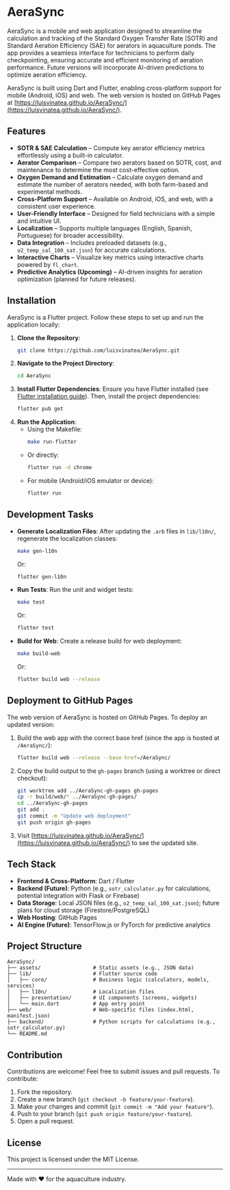 # AeraSync

AeraSync is a mobile and web application designed to streamline the calculation and tracking of the Standard Oxygen Transfer Rate (SOTR) and Standard Aeration Efficiency (SAE) for aerators in aquaculture ponds. The app provides a seamless interface for technicians to perform daily checkpointing, ensuring accurate and efficient monitoring of aeration performance. Future versions will incorporate AI-driven predictions to optimize aeration efficiency.

AeraSync is built using Dart and Flutter, enabling cross-platform support for mobile (Android, iOS) and web. The web version is hosted on GitHub Pages at [https://luisvinatea.github.io/AeraSync/](https://luisvinatea.github.io/AeraSync/).

## Features

- **SOTR & SAE Calculation** – Compute key aerator efficiency metrics effortlessly using a built-in calculator.
- **Aerator Comparison** – Compare two aerators based on SOTR, cost, and maintenance to determine the most cost-effective option.
- **Oxygen Demand and Estimation** – Calculate oxygen demand and estimate the number of aerators needed, with both farm-based and experimental methods.
- **Cross-Platform Support** – Available on Android, iOS, and web, with a consistent user experience.
- **User-Friendly Interface** – Designed for field technicians with a simple and intuitive UI.
- **Localization** – Supports multiple languages (English, Spanish, Portuguese) for broader accessibility.
- **Data Integration** – Includes preloaded datasets (e.g., `o2_temp_sal_100_sat.json`) for accurate calculations.
- **Interactive Charts** – Visualize key metrics using interactive charts powered by `fl_chart`.
- **Predictive Analytics (Upcoming)** – AI-driven insights for aeration optimization (planned for future releases).

## Installation

AeraSync is a Flutter project. Follow these steps to set up and run the application locally:

1. **Clone the Repository**:
   ```sh
   git clone https://github.com/luisvinatea/AeraSync.git
   ```
2. **Navigate to the Project Directory**:
   ```sh
   cd AeraSync
   ```
3. **Install Flutter Dependencies**:
   Ensure you have Flutter installed (see [Flutter installation guide](https://flutter.dev/docs/get-started/install)). Then, install the project dependencies:
   ```sh
   flutter pub get
   ```
4. **Run the Application**:
   - Using the Makefile:
     ```sh
     make run-flutter
     ```
   - Or directly:
     ```sh
     flutter run -d chrome
     ```
   - For mobile (Android/iOS emulator or device):
     ```sh
     flutter run
     ```

## Development Tasks

- **Generate Localization Files**:
  After updating the `.arb` files in `lib/l10n/`, regenerate the localization classes:
  ```sh
  make gen-l10n
  ```
  Or:
  ```sh
  flutter gen-l10n
  ```

- **Run Tests**:
  Run the unit and widget tests:
  ```sh
  make test
  ```
  Or:
  ```sh
  flutter test
  ```

- **Build for Web**:
  Create a release build for web deployment:
  ```sh
  make build-web
  ```
  Or:
  ```sh
  flutter build web --release
  ```

## Deployment to GitHub Pages

The web version of AeraSync is hosted on GitHub Pages. To deploy an updated version:

1. Build the web app with the correct base href (since the app is hosted at `/AeraSync/`):
   ```sh
   flutter build web --release --base-href=/AeraSync/
   ```
2. Copy the build output to the `gh-pages` branch (using a worktree or direct checkout):
   ```sh
   git worktree add ../AeraSync-gh-pages gh-pages
   cp -r build/web/* ../AeraSync-gh-pages/
   cd ../AeraSync-gh-pages
   git add .
   git commit -m "Update web deployment"
   git push origin gh-pages
   ```
3. Visit [https://luisvinatea.github.io/AeraSync/](https://luisvinatea.github.io/AeraSync/) to see the updated site.

## Tech Stack

- **Frontend & Cross-Platform**: Dart / Flutter
- **Backend (Future)**: Python (e.g., `sotr_calculator.py` for calculations, potential integration with Flask or Firebase)
- **Data Storage**: Local JSON files (e.g., `o2_temp_sal_100_sat.json`); future plans for cloud storage (Firestore/PostgreSQL)
- **Web Hosting**: GitHub Pages
- **AI Engine (Future)**: TensorFlow.js or PyTorch for predictive analytics

## Project Structure

```
AeraSync/
├── assets/                 # Static assets (e.g., JSON data)
├── lib/                    # Flutter source code
│   ├── core/               # Business logic (calculators, models, services)
│   ├── l10n/               # Localization files
│   ├── presentation/       # UI components (screens, widgets)
│   └── main.dart           # App entry point
├── web/                    # Web-specific files (index.html, manifest.json)
├── backend/                # Python scripts for calculations (e.g., sotr_calculator.py)
└── README.md
```

## Contribution

Contributions are welcome! Feel free to submit issues and pull requests. To contribute:

1. Fork the repository.
2. Create a new branch (`git checkout -b feature/your-feature`).
3. Make your changes and commit (`git commit -m "Add your feature"`).
4. Push to your branch (`git push origin feature/your-feature`).
5. Open a pull request.

## License

This project is licensed under the MIT License.

---

Made with ❤️ for the aquaculture industry.